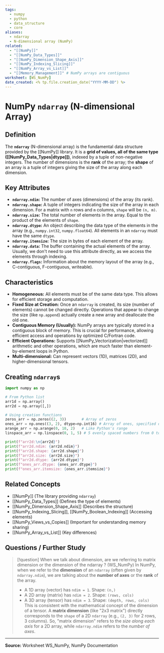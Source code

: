 ```yaml
---
tags:
  - numpy
  - python
  - data_structure
  - core
aliases:
  - ndarray
  - N-dimensional array (NumPy)
related:
  - "[[NumPy]]"
  - "[[NumPy_Data_Types]]"
  - "[[NumPy_Dimension_Shape_Axis]]"
  - "[[NumPy_Indexing_Slicing]]"
  - "[[NumPy_Array_vs_List]]"
  - "[[Memory_Management]]" # NumPy arrays are contiguous
worksheet: [WS_NumPy]
date_created: <% tp.file.creation_date("YYYY-MM-DD") %>
---
```

# NumPy `ndarray` (N-dimensional Array)

## Definition

The **`ndarray`** (N-dimensional array) is the fundamental data structure provided by the [[NumPy]] library. It is a **grid of values, all of the same type ([[NumPy_Data_Types|dtype]])**, indexed by a tuple of non-negative integers. The number of dimensions is the **rank** of the array; the **shape** of an array is a tuple of integers giving the size of the array along each dimension.

## Key Attributes

- **`ndarray.ndim`:** The number of axes (dimensions) of the array (its rank).
- **`ndarray.shape`:** A tuple of integers indicating the size of the array in each dimension. For a matrix with `n` rows and `m` columns, `shape` will be `(n, m)`.
- **`ndarray.size`:** The total number of elements in the array. Equal to the product of the elements of `shape`.
- **`ndarray.dtype`:** An object describing the data type of the elements in the array (e.g., `numpy.int32`, `numpy.float64`). All elements in an `ndarray` must have the same `dtype`.
- **`ndarray.itemsize`:** The size in bytes of each element of the array.
- **`ndarray.data`:** The buffer containing the actual elements of the array. Usually, we don't need to use this attribute directly, as we access the elements through indexing.
- **`ndarray.flags`:** Information about the memory layout of the array (e.g., C-contiguous, F-contiguous, writeable).

## Characteristics

- **Homogeneous:** All elements must be of the same data type. This allows for efficient storage and computation.
- **Fixed Size at Creation:** Once an `ndarray` is created, its size (number of elements) cannot be changed directly. Operations that appear to change the size (like `np.append`) actually create a new array and deallocate the old one.
- **Contiguous Memory (Usually):** NumPy arrays are typically stored in a contiguous block of memory. This is crucial for performance, allowing efficient access and operations by optimized C/Fortran code.
- **Efficient Operations:** Supports [[NumPy_Vectorization|vectorized]] arithmetic and other operations, which are much faster than element-by-element loops in Python.
- **Multi-dimensional:** Can represent vectors (1D), matrices (2D), and higher-dimensional tensors.

## Creating `ndarray`s

```python
import numpy as np

# From Python list
arr1d = np.array()
arr2d = np.array([,])

# Using creation functions
zeros_arr = np.zeros((2, 3))       # Array of zeros
ones_arr = np.ones((3, 2), dtype=np.int16) # Array of ones, specified dtype
arange_arr = np.arange(0, 10, 2)   # Like Python's range
linspace_arr = np.linspace(0, 1, 5) # 5 evenly spaced numbers from 0 to 1

print(f"arr2d:\n{arr2d}")
print(f"arr2d.ndim: {arr2d.ndim}")
print(f"arr2d.shape: {arr2d.shape}")
print(f"arr2d.size: {arr2d.size}")
print(f"arr2d.dtype: {arr2d.dtype}")
print(f"ones_arr.dtype: {ones_arr.dtype}")
print(f"ones_arr.itemsize: {ones_arr.itemsize}")
```

## Related Concepts
- [[NumPy]] (The library providing `ndarray`)
- [[NumPy_Data_Types]] (Defines the type of elements)
- [[NumPy_Dimension_Shape_Axis]] (Describes the structure)
- [[NumPy_Indexing_Slicing]], [[NumPy_Boolean_Indexing]] (Accessing elements)
- [[NumPy_Views_vs_Copies]] (Important for understanding memory sharing)
- [[NumPy_Array_vs_List]] (Key differences)

## Questions / Further Study
>[!question] When we talk about dimension, are we referring to matrix dimension or the dimension of the ndarray ? (WS_NumPy)
> In NumPy, when we refer to the **dimension** of an `ndarray` (often given by `ndarray.ndim`), we are talking about the **number of axes** or the **rank** of the array.
> - A 1D array (vector) has `ndim = 1`. Shape: `(n,)`
> - A 2D array (matrix) has `ndim = 2`. Shape: `(rows, cols)`
> - A 3D array (tensor) has `ndim = 3`. Shape: `(depth, rows, cols)`
> This is consistent with the mathematical concept of the dimension of a tensor.
> A **matrix dimension** (like "2x3 matrix") directly corresponds to the `shape` of a 2D `ndarray` (e.g., `(2, 3)` for 2 rows, 3 columns). So, "matrix dimension" refers to the *size along each axis* for a 2D array, while `ndarray.ndim` refers to the *number of axes*.

---
**Source:** Worksheet WS_NumPy, NumPy Documentation